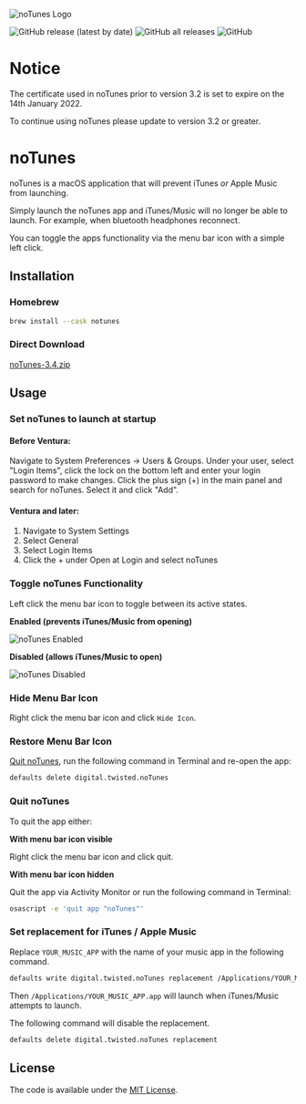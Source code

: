 ![noTunes Logo](/screenshots/app-icon.png)

![GitHub release (latest by date)](https://img.shields.io/github/v/release/tombonez/notunes)
![GitHub all releases](https://img.shields.io/github/downloads/tombonez/notunes/total)
![GitHub](https://img.shields.io/github/license/tombonez/notunes)

# Notice

The certificate used in noTunes prior to version 3.2 is set to expire on the 14th January 2022.

To continue using noTunes please update to version 3.2 or greater.

# noTunes

noTunes is a macOS application that will prevent iTunes _or_ Apple Music from launching.

Simply launch the noTunes app and iTunes/Music will no longer be able to launch. For example, when bluetooth headphones reconnect.

You can toggle the apps functionality via the menu bar icon with a simple left click.

## Installation

### Homebrew

```bash
brew install --cask notunes
```

### Direct Download

[noTunes-3.4.zip](https://github.com/tombonez/noTunes/releases/download/v3.4/noTunes-3.4.zip)

## Usage

### Set noTunes to launch at startup

#### Before Ventura:

Navigate to System Preferences -> Users & Groups. Under your user, select "Login Items", click the lock on the bottom left and enter your login password to make changes. Click the plus sign (+) in the main panel and search for noTunes. Select it and click "Add".

#### Ventura and later:

1. Navigate to System Settings
2. Select General
3. Select Login Items
4. Click the + under Open at Login and select noTunes

### Toggle noTunes Functionality

Left click the menu bar icon to toggle between its active states.

**Enabled (prevents iTunes/Music from opening)**

![noTunes Enabled](/screenshots/menubar-enabled.png)

**Disabled (allows iTunes/Music to open)**

![noTunes Disabled](/screenshots/menubar-disabled.png)

### Hide Menu Bar Icon

Right click the menu bar icon and click `Hide Icon`.

### Restore Menu Bar Icon

[Quit noTunes](#quit-notunes), run the following command in Terminal and re-open the app:

```bash
defaults delete digital.twisted.noTunes
```

### Quit noTunes

To quit the app either:

**With menu bar icon visible**

Right click the menu bar icon and click quit.

**With menu bar icon hidden**

Quit the app via Activity Monitor or run the following command in Terminal:

```bash
osascript -e 'quit app "noTunes"'
```

### Set replacement for iTunes / Apple Music

Replace `YOUR_MUSIC_APP` with the name of your music app in the following command.

```bash
defaults write digital.twisted.noTunes replacement /Applications/YOUR_MUSIC_APP.app
```

Then `/Applications/YOUR_MUSIC_APP.app` will launch when iTunes/Music attempts to launch.

The following command will disable the replacement.

```bash
defaults delete digital.twisted.noTunes replacement
```

## License

The code is available under the [MIT License](https://github.com/tombonez/notunes/blob/master/LICENSE).
